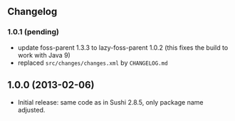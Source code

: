 ## Changelog 

### 1.0.1 (pending)

* update foss-parent 1.3.3 to lazy-foss-parent 1.0.2 (this fixes the build to work with Java 9)
* replaced `src/changes/changes.xml` by `CHANGELOG.md`


## 1.0.0 (2013-02-06)

* Initial release: same code as in Sushi 2.8.5, only package name adjusted.
